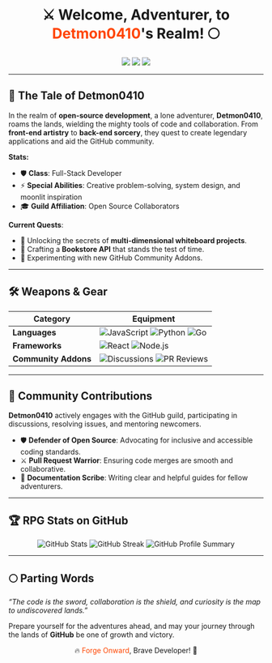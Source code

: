 <h1 align="center">⚔️ Welcome, Adventurer, to <span style="color: #ff4500;">Detmon0410</span>'s Realm! 🌕</h1>

<p align="center">
  <img src="https://img.shields.io/badge/-Code%20Crafter-yellow?style=for-the-badge&logo=github" />
  <img src="https://img.shields.io/badge/-Open%20Source%20Champion-red?style=for-the-badge&logo=opensourceinitiative" />
  <img src="https://img.shields.io/badge/-Moonlit%20Explorer-black?style=for-the-badge" />
</p>

---

## 📜 The Tale of Detmon0410
In the realm of **open-source development**, a lone adventurer, **Detmon0410**, roams the lands, wielding the mighty tools of code and collaboration. From **front-end artistry** to **back-end sorcery**, they quest to create legendary applications and aid the GitHub community.

**Stats:**
- 🛡️ **Class**: Full-Stack Developer  
- ⚡ **Special Abilities**: Creative problem-solving, system design, and moonlit inspiration  
- 🎓 **Guild Affiliation**: Open Source Collaborators  

**Current Quests**:
- 🌌 Unlocking the secrets of **multi-dimensional whiteboard projects**.  
- 📖 Crafting a **Bookstore API** that stands the test of time.  
- 🧪 Experimenting with new GitHub Community Addons.  

---

## 🛠️ Weapons & Gear
| **Category**       | **Equipment**                                  |
|---------------------|-----------------------------------------------|
| **Languages**       | ![JavaScript](https://img.shields.io/badge/-JavaScript-yellow?style=flat-square&logo=javascript) ![Python](https://img.shields.io/badge/-Python-red?style=flat-square&logo=python) ![Go](https://img.shields.io/badge/-Go-black?style=flat-square&logo=go) |
| **Frameworks**      | ![React](https://img.shields.io/badge/-React-yellow?style=flat-square&logo=react) ![Node.js](https://img.shields.io/badge/-Node.js-black?style=flat-square&logo=nodedotjs) |
| **Community Addons**| ![Discussions](https://img.shields.io/badge/-GitHub%20Discussions-red?style=flat-square&logo=github) ![PR Reviews](https://img.shields.io/badge/-Code%20Reviews-yellow?style=flat-square&logo=github) |


---

## 🔮 Community Contributions
**Detmon0410** actively engages with the GitHub guild, participating in discussions, resolving issues, and mentoring newcomers. 

- 🛡️ **Defender of Open Source**: Advocating for inclusive and accessible coding standards.  
- ⚔️ **Pull Request Warrior**: Ensuring code merges are smooth and collaborative.  
- 📜 **Documentation Scribe**: Writing clear and helpful guides for fellow adventurers.  

---

## 🏆 RPG Stats on GitHub
<p align="center">
  <img src="https://github-readme-stats.vercel.app/api?username=Detmon0410&show_icons=true&theme=radical&hide=issues" alt="GitHub Stats" />
  <img src="https://github-readme-streak-stats.herokuapp.com?user=Detmon0410&theme=radical&date_format=M%20j%5B%2C%20Y%5D" alt="GitHub Streak" />
  <img src="https://github-profile-summary-cards.vercel.app/api/cards/profile-details?username=Detmon0410&theme=radical" alt="GitHub Profile Summary" />
</p>

---

## 🌕 Parting Words
_“The code is the sword, collaboration is the shield, and curiosity is the map to undiscovered lands.”_

Prepare yourself for the adventures ahead, and may your journey through the lands of **GitHub** be one of growth and victory.  

<p align="center">
  🔥 <span style="color: #ff4500;">Forge Onward</span>, Brave Developer! 🌌
</p>
